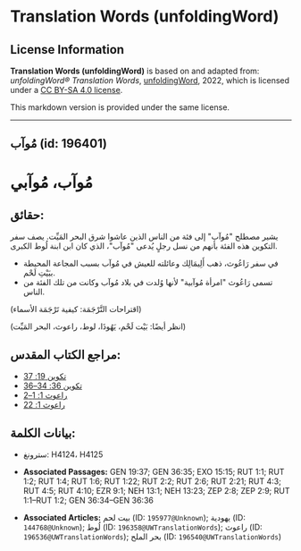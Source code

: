 # Translation Words (unfoldingWord)

## License Information

**Translation Words (unfoldingWord)** is based on and adapted from: _unfoldingWord® Translation Words_, [unfoldingWord](https://unfoldingword.org/utw), 2022, which is licensed under a [CC BY-SA 4.0 license](https://creativecommons.org/licenses/by-sa/4.0/legalcode.en).

This markdown version is provided under the same license.



--------------------------------

## مُوآب (id: 196401)

مُوآب، مُوآبي
=============

حقائق:
------

يشير مصطلح "مُوآب" إلى فئة من الناس الذين عاشوا شرق البحر المَيِّت. يصف سفر التكوين هذه الفئة بأنهم من نسل رجلٍ يُدعى "مُوآب"، الذي كان ابن ابنة لُوط الكبرى.

* في سفر رَاعُوث، ذهب أَلِيمَالِك وعائلته للعيش في مُوآب بسبب المجاعة المحيطة ببَيْتِ لَحْم.
* تسمى رَاعُوث "امرأة مُوآبية" لأنها وُلدت في بلاد مُوآب وكانت من تلك الفئة من الناس.

(اقتراحات التَّرْجَمَة: كيفية تَرْجَمَة الأسماء)

(انظر أيضًا: بَيْت لَحْم، يَهُوذَا، لوط، راعوث، البحر المَيِّت)

مراجع الكتاب المقدس:
--------------------

* [تكوين 19: 37](https://ref.ly/Gen19:37)
* [تكوين 36: 34–36](https://ref.ly/Gen36:34-Gen36:36)
* [راعوث 1: 1–2](https://ref.ly/Ruth1:1-Ruth1:2)
* [راعوث 1: 22](https://ref.ly/Ruth1:22)

بيانات الكلمة:
--------------

* سترونغ: H4124، H4125

* **Associated Passages:** GEN 19:37; GEN 36:35; EXO 15:15; RUT 1:1; RUT 1:2; RUT 1:4; RUT 1:6; RUT 1:22; RUT 2:2; RUT 2:6; RUT 2:21; RUT 4:3; RUT 4:5; RUT 4:10; EZR 9:1; NEH 13:1; NEH 13:23; ZEP 2:8; ZEP 2:9; RUT 1:1–RUT 1:2; GEN 36:34–GEN 36:36
* **Associated Articles:** بيت لحم (ID: `195977@Unknown`); يهودية (ID: `144768@Unknown`); لُوط (ID: `196358@UWTranslationWords`); راعوث (ID: `196536@UWTranslationWords`); بحر الملح (ID: `196540@UWTranslationWords`)

